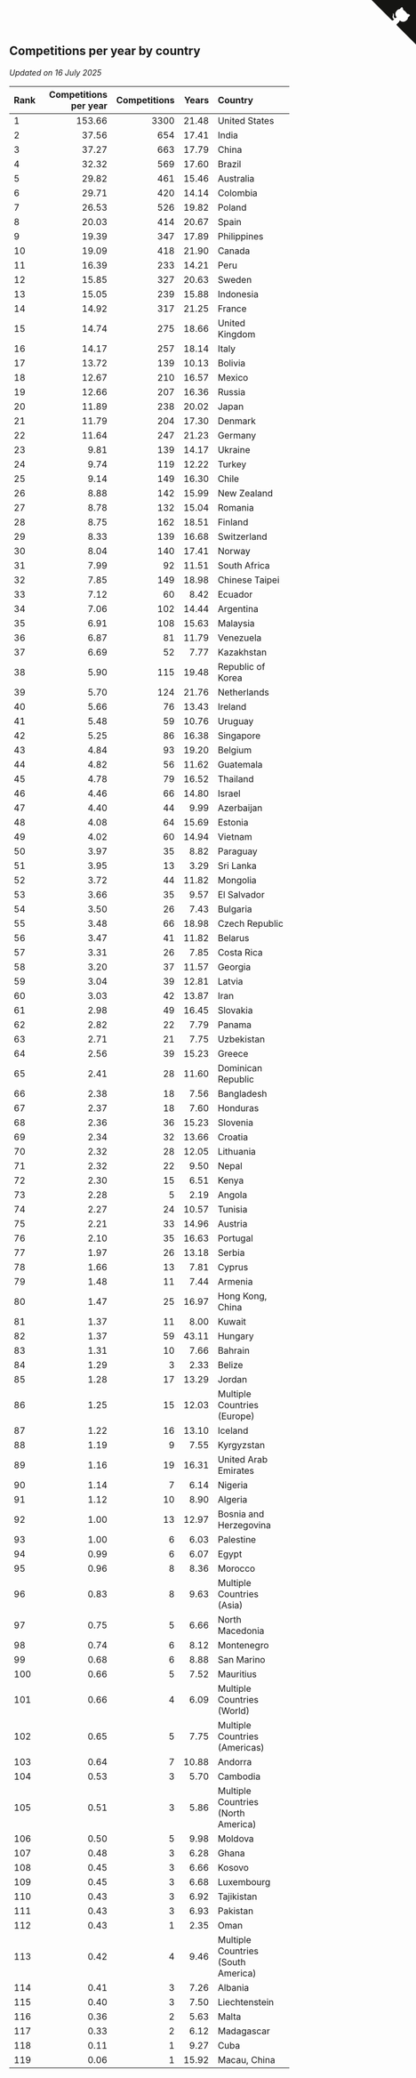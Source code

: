 ## Competitions per year by country

*Updated on 16 July 2025*

| Rank | Competitions per year | Competitions | Years | Country |
| :--- | ---: | ---: | ---: | :--- |
| 1 | 153.66 | 3300 | 21.48 | United States |
| 2 | 37.56 | 654 | 17.41 | India |
| 3 | 37.27 | 663 | 17.79 | China |
| 4 | 32.32 | 569 | 17.60 | Brazil |
| 5 | 29.82 | 461 | 15.46 | Australia |
| 6 | 29.71 | 420 | 14.14 | Colombia |
| 7 | 26.53 | 526 | 19.82 | Poland |
| 8 | 20.03 | 414 | 20.67 | Spain |
| 9 | 19.39 | 347 | 17.89 | Philippines |
| 10 | 19.09 | 418 | 21.90 | Canada |
| 11 | 16.39 | 233 | 14.21 | Peru |
| 12 | 15.85 | 327 | 20.63 | Sweden |
| 13 | 15.05 | 239 | 15.88 | Indonesia |
| 14 | 14.92 | 317 | 21.25 | France |
| 15 | 14.74 | 275 | 18.66 | United Kingdom |
| 16 | 14.17 | 257 | 18.14 | Italy |
| 17 | 13.72 | 139 | 10.13 | Bolivia |
| 18 | 12.67 | 210 | 16.57 | Mexico |
| 19 | 12.66 | 207 | 16.36 | Russia |
| 20 | 11.89 | 238 | 20.02 | Japan |
| 21 | 11.79 | 204 | 17.30 | Denmark |
| 22 | 11.64 | 247 | 21.23 | Germany |
| 23 | 9.81 | 139 | 14.17 | Ukraine |
| 24 | 9.74 | 119 | 12.22 | Turkey |
| 25 | 9.14 | 149 | 16.30 | Chile |
| 26 | 8.88 | 142 | 15.99 | New Zealand |
| 27 | 8.78 | 132 | 15.04 | Romania |
| 28 | 8.75 | 162 | 18.51 | Finland |
| 29 | 8.33 | 139 | 16.68 | Switzerland |
| 30 | 8.04 | 140 | 17.41 | Norway |
| 31 | 7.99 | 92 | 11.51 | South Africa |
| 32 | 7.85 | 149 | 18.98 | Chinese Taipei |
| 33 | 7.12 | 60 | 8.42 | Ecuador |
| 34 | 7.06 | 102 | 14.44 | Argentina |
| 35 | 6.91 | 108 | 15.63 | Malaysia |
| 36 | 6.87 | 81 | 11.79 | Venezuela |
| 37 | 6.69 | 52 | 7.77 | Kazakhstan |
| 38 | 5.90 | 115 | 19.48 | Republic of Korea |
| 39 | 5.70 | 124 | 21.76 | Netherlands |
| 40 | 5.66 | 76 | 13.43 | Ireland |
| 41 | 5.48 | 59 | 10.76 | Uruguay |
| 42 | 5.25 | 86 | 16.38 | Singapore |
| 43 | 4.84 | 93 | 19.20 | Belgium |
| 44 | 4.82 | 56 | 11.62 | Guatemala |
| 45 | 4.78 | 79 | 16.52 | Thailand |
| 46 | 4.46 | 66 | 14.80 | Israel |
| 47 | 4.40 | 44 | 9.99 | Azerbaijan |
| 48 | 4.08 | 64 | 15.69 | Estonia |
| 49 | 4.02 | 60 | 14.94 | Vietnam |
| 50 | 3.97 | 35 | 8.82 | Paraguay |
| 51 | 3.95 | 13 | 3.29 | Sri Lanka |
| 52 | 3.72 | 44 | 11.82 | Mongolia |
| 53 | 3.66 | 35 | 9.57 | El Salvador |
| 54 | 3.50 | 26 | 7.43 | Bulgaria |
| 55 | 3.48 | 66 | 18.98 | Czech Republic |
| 56 | 3.47 | 41 | 11.82 | Belarus |
| 57 | 3.31 | 26 | 7.85 | Costa Rica |
| 58 | 3.20 | 37 | 11.57 | Georgia |
| 59 | 3.04 | 39 | 12.81 | Latvia |
| 60 | 3.03 | 42 | 13.87 | Iran |
| 61 | 2.98 | 49 | 16.45 | Slovakia |
| 62 | 2.82 | 22 | 7.79 | Panama |
| 63 | 2.71 | 21 | 7.75 | Uzbekistan |
| 64 | 2.56 | 39 | 15.23 | Greece |
| 65 | 2.41 | 28 | 11.60 | Dominican Republic |
| 66 | 2.38 | 18 | 7.56 | Bangladesh |
| 67 | 2.37 | 18 | 7.60 | Honduras |
| 68 | 2.36 | 36 | 15.23 | Slovenia |
| 69 | 2.34 | 32 | 13.66 | Croatia |
| 70 | 2.32 | 28 | 12.05 | Lithuania |
| 71 | 2.32 | 22 | 9.50 | Nepal |
| 72 | 2.30 | 15 | 6.51 | Kenya |
| 73 | 2.28 | 5 | 2.19 | Angola |
| 74 | 2.27 | 24 | 10.57 | Tunisia |
| 75 | 2.21 | 33 | 14.96 | Austria |
| 76 | 2.10 | 35 | 16.63 | Portugal |
| 77 | 1.97 | 26 | 13.18 | Serbia |
| 78 | 1.66 | 13 | 7.81 | Cyprus |
| 79 | 1.48 | 11 | 7.44 | Armenia |
| 80 | 1.47 | 25 | 16.97 | Hong Kong, China |
| 81 | 1.37 | 11 | 8.00 | Kuwait |
| 82 | 1.37 | 59 | 43.11 | Hungary |
| 83 | 1.31 | 10 | 7.66 | Bahrain |
| 84 | 1.29 | 3 | 2.33 | Belize |
| 85 | 1.28 | 17 | 13.29 | Jordan |
| 86 | 1.25 | 15 | 12.03 | Multiple Countries (Europe) |
| 87 | 1.22 | 16 | 13.10 | Iceland |
| 88 | 1.19 | 9 | 7.55 | Kyrgyzstan |
| 89 | 1.16 | 19 | 16.31 | United Arab Emirates |
| 90 | 1.14 | 7 | 6.14 | Nigeria |
| 91 | 1.12 | 10 | 8.90 | Algeria |
| 92 | 1.00 | 13 | 12.97 | Bosnia and Herzegovina |
| 93 | 1.00 | 6 | 6.03 | Palestine |
| 94 | 0.99 | 6 | 6.07 | Egypt |
| 95 | 0.96 | 8 | 8.36 | Morocco |
| 96 | 0.83 | 8 | 9.63 | Multiple Countries (Asia) |
| 97 | 0.75 | 5 | 6.66 | North Macedonia |
| 98 | 0.74 | 6 | 8.12 | Montenegro |
| 99 | 0.68 | 6 | 8.88 | San Marino |
| 100 | 0.66 | 5 | 7.52 | Mauritius |
| 101 | 0.66 | 4 | 6.09 | Multiple Countries (World) |
| 102 | 0.65 | 5 | 7.75 | Multiple Countries (Americas) |
| 103 | 0.64 | 7 | 10.88 | Andorra |
| 104 | 0.53 | 3 | 5.70 | Cambodia |
| 105 | 0.51 | 3 | 5.86 | Multiple Countries (North America) |
| 106 | 0.50 | 5 | 9.98 | Moldova |
| 107 | 0.48 | 3 | 6.28 | Ghana |
| 108 | 0.45 | 3 | 6.66 | Kosovo |
| 109 | 0.45 | 3 | 6.68 | Luxembourg |
| 110 | 0.43 | 3 | 6.92 | Tajikistan |
| 111 | 0.43 | 3 | 6.93 | Pakistan |
| 112 | 0.43 | 1 | 2.35 | Oman |
| 113 | 0.42 | 4 | 9.46 | Multiple Countries (South America) |
| 114 | 0.41 | 3 | 7.26 | Albania |
| 115 | 0.40 | 3 | 7.50 | Liechtenstein |
| 116 | 0.36 | 2 | 5.63 | Malta |
| 117 | 0.33 | 2 | 6.12 | Madagascar |
| 118 | 0.11 | 1 | 9.27 | Cuba |
| 119 | 0.06 | 1 | 15.92 | Macau, China |


<a href="https://github.com/JustinTimeCuber/wca_statistics" class="github-corner" aria-label="View source on Github"><svg width="80" height="80" viewBox="0 0 250 250" style="fill:#151513; color:#fff; position: absolute; top: 0; border: 0; right: 0;" aria-hidden="true"><path d="M0,0 L115,115 L130,115 L142,142 L250,250 L250,0 Z"></path><path d="M128.3,109.0 C113.8,99.7 119.0,89.6 119.0,89.6 C122.0,82.7 120.5,78.6 120.5,78.6 C119.2,72.0 123.4,76.3 123.4,76.3 C127.3,80.9 125.5,87.3 125.5,87.3 C122.9,97.6 130.6,101.9 134.4,103.2" fill="currentColor" style="transform-origin: 130px 106px;" class="octo-arm"></path><path d="M115.0,115.0 C114.9,115.1 118.7,116.5 119.8,115.4 L133.7,101.6 C136.9,99.2 139.9,98.4 142.2,98.6 C133.8,88.0 127.5,74.4 143.8,58.0 C148.5,53.4 154.0,51.2 159.7,51.0 C160.3,49.4 163.2,43.6 171.4,40.1 C171.4,40.1 176.1,42.5 178.8,56.2 C183.1,58.6 187.2,61.8 190.9,65.4 C194.5,69.0 197.7,73.2 200.1,77.6 C213.8,80.2 216.3,84.9 216.3,84.9 C212.7,93.1 206.9,96.0 205.4,96.6 C205.1,102.4 203.0,107.8 198.3,112.5 C181.9,128.9 168.3,122.5 157.7,114.1 C157.9,116.9 156.7,120.9 152.7,124.9 L141.0,136.5 C139.8,137.7 141.6,141.9 141.8,141.8 Z" fill="currentColor" class="octo-body"></path></svg></a><style>.github-corner:hover .octo-arm{animation:octocat-wave 560ms ease-in-out}@keyframes octocat-wave{0%,100%{transform:rotate(0)}20%,60%{transform:rotate(-25deg)}40%,80%{transform:rotate(10deg)}}@media (max-width:500px){.github-corner:hover .octo-arm{animation:none}.github-corner .octo-arm{animation:octocat-wave 560ms ease-in-out}}</style>
